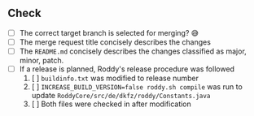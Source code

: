 <!-- detailed description of the changes and possible context -->

## Check

 * [ ] The correct target branch is selected for merging? :sweat_smile:
 * [ ] The merge request title concisely describes the changes
 * [ ] The `README.md` concisely describes the changes classified as major, minor, patch.
 * [ ] If a release is planned, Roddy's release procedure was followed 
     1. [ ] `buildinfo.txt` was modified to release number
     2. [ ] `INCREASE_BUILD_VERSION=false roddy.sh compile` was run to update `RoddyCore/src/de/dkfz/roddy/Constants.java`
     3. [ ] Both files were checked in after modification
 